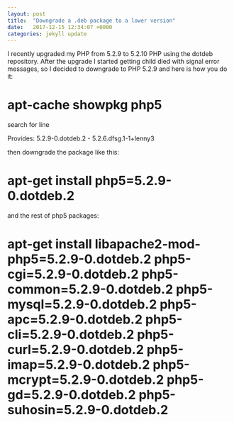 ```yaml
---
layout: post
title:  "Downgrade a .deb package to a lower version"
date:   2017-12-15 12:34:07 +0000
categories: jekyll update
---
```

I recently upgraded my PHP from 5.2.9 to 5.2.10 PHP using the dotdeb repository. After the upgrade I started getting child died with signal error messages, so I decided to downgrade to PHP 5.2.9 and here is how you do it:


# apt-cache showpkg php5

search for line


Provides: 5.2.9-0.dotdeb.2 - 5.2.6.dfsg.1-1+lenny3

then downgrade the package like this:


# apt-get install php5=5.2.9-0.dotdeb.2

and the rest of php5 packages:


# apt-get install libapache2-mod-php5=5.2.9-0.dotdeb.2 php5-cgi=5.2.9-0.dotdeb.2 php5-common=5.2.9-0.dotdeb.2 php5-mysql=5.2.9-0.dotdeb.2 php5-apc=5.2.9-0.dotdeb.2 php5-cli=5.2.9-0.dotdeb.2 php5-curl=5.2.9-0.dotdeb.2 php5-imap=5.2.9-0.dotdeb.2 php5-mcrypt=5.2.9-0.dotdeb.2 php5-gd=5.2.9-0.dotdeb.2 php5-suhosin=5.2.9-0.dotdeb.2

